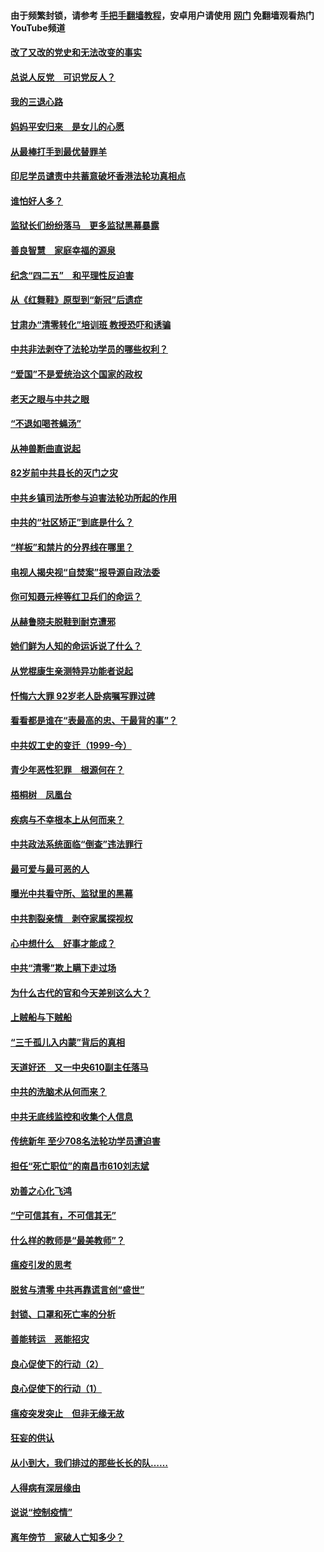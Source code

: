 #### 由于频繁封锁，请参考 [手把手翻墙教程](https://github.com/gfw-breaker/guides/wiki/)，安卓用户请使用 [网门](https://github.com/gfw-breaker/nogfw/blob/master/dl.md?t=05022200) 免翻墙观看热门YouTube频道 

#### [改了又改的党史和无法改变的事实](../pages/19/424037.md?t=05022200) 

#### [总说人反党　可识党反人？](../pages/19/423820.md?t=05022200) 

#### [我的三退心路](../pages/19/423876.md?t=05022200) 

#### [妈妈平安归来　是女儿的心愿](../pages/19/423947.md?t=05022200) 

#### [从最棒打手到最优替罪羊](../pages/19/423819.md?t=05022200) 

#### [印尼学员谴责中共蓄意破坏香港法轮功真相点](../pages/19/423902.md?t=05022200) 

#### [谁怕好人多？](../pages/19/423774.md?t=05022200) 

#### [监狱长们纷纷落马　更多监狱黑幕暴露](../pages/19/423787.md?t=05022200) 

#### [善良智慧　家庭幸福的源泉](../pages/19/423632.md?t=05022200) 

#### [纪念“四二五”　和平理性反迫害](../pages/19/423660.md?t=05022200) 

#### [从《红舞鞋》原型到“新冠”后遗症](../pages/19/423509.md?t=05022200) 

#### [甘肃办“清零转化”培训班 教授恐吓和诱骗](../pages/19/423498.md?t=05022200) 

#### [中共非法剥夺了法轮功学员的哪些权利？](../pages/19/423392.md?t=05022200) 

#### [“爱国”不是爱统治这个国家的政权](../pages/19/423029.md?t=05022200) 

#### [老天之眼与中共之眼](../pages/19/423378.md?t=05022200) 

#### [“不退如喝苍蝇汤”](../pages/19/423287.md?t=05022200) 

#### [从神兽断曲直说起](../pages/19/423201.md?t=05022200) 

#### [82岁前中共县长的灭门之灾](../pages/19/423055.md?t=05022200) 

#### [中共乡镇司法所参与迫害法轮功所起的作用](../pages/19/423064.md?t=05022200) 

#### [中共的“社区矫正”到底是什么？](../pages/19/422870.md?t=05022200) 

#### [“样板”和禁片的分界线在哪里？](../pages/19/422704.md?t=05022200) 

#### [电视人揭央视“自焚案”报导源自政法委](../pages/19/422770.md?t=05022200) 

#### [你可知聂元梓等红卫兵们的命运？](../pages/19/422848.md?t=05022200) 

#### [从赫鲁晓夫脱鞋到耐克遭邪](../pages/19/422826.md?t=05022200) 

#### [她们鲜为人知的命运诉说了什么？](../pages/19/422754.md?t=05022200) 

#### [从党棍康生亲测特异功能者说起](../pages/19/422657.md?t=05022200) 

#### [忏悔六大罪 92岁老人卧病嘱写罪过碑](../pages/19/422750.md?t=05022200) 

#### [看看都是谁在“表最高的忠、干最背的事”？](../pages/19/422703.md?t=05022200) 

#### [中共奴工史的变迁（1999-今）](../pages/19/422656.md?t=05022200) 

#### [青少年恶性犯罪　根源何在？](../pages/19/422449.md?t=05022200) 

#### [梧桐树　凤凰台](../pages/19/422442.md?t=05022200) 

#### [疾病与不幸根本上从何而来？](../pages/19/422438.md?t=05022200) 

#### [中共政法系统面临“倒查”违法罪行](../pages/19/422497.md?t=05022200) 

#### [最可爱与最可恶的人](../pages/19/422448.md?t=05022200) 

#### [曝光中共看守所、监狱里的黑幕](../pages/19/422390.md?t=05022200) 

#### [中共割裂亲情　剥夺家属探视权](../pages/19/422364.md?t=05022200) 

#### [心中想什么　好事才能成？](../pages/19/422318.md?t=05022200) 

#### [中共“清零”欺上瞒下走过场](../pages/19/422306.md?t=05022200) 

#### [为什么古代的官和今天差别这么大？](../pages/19/422228.md?t=05022200) 

#### [上贼船与下贼船](../pages/19/422276.md?t=05022200) 

#### [“三千孤儿入内蒙”背后的真相](../pages/19/422229.md?t=05022200) 

#### [天道好还　又一中央610副主任落马](../pages/19/422155.md?t=05022200) 

#### [中共的洗脑术从何而来？](../pages/19/422154.md?t=05022200) 

#### [中共无底线监控和收集个人信息](../pages/19/422039.md?t=05022200) 

#### [传统新年 至少708名法轮功学员遭迫害](../pages/19/421946.md?t=05022200) 

#### [担任“死亡职位”的南昌市610刘志斌](../pages/19/421957.md?t=05022200) 

#### [劝善之心化飞鸿](../pages/19/421164.md?t=05022200) 

#### [“宁可信其有，不可信其无”](../pages/19/421691.md?t=05022200) 

#### [什么样的教师是“最美教师”？](../pages/19/421755.md?t=05022200) 

#### [瘟疫引发的思考](../pages/19/421594.md?t=05022200) 

#### [脱贫与清零 中共再靠谎言创“盛世”](../pages/19/421590.md?t=05022200) 

#### [封锁、口罩和死亡率的分析](../pages/19/421495.md?t=05022200) 

#### [善能转运　恶能招灾](../pages/19/421334.md?t=05022200) 

#### [良心促使下的行动（2）](../pages/19/421361.md?t=05022200) 

#### [良心促使下的行动（1）](../pages/19/421302.md?t=05022200) 

#### [瘟疫突发突止　但非无缘无故](../pages/19/421281.md?t=05022200) 

#### [狂妄的供认](../pages/19/421199.md?t=05022200) 

#### [从小到大，我们排过的那些长长的队……](../pages/19/421243.md?t=05022200) 

#### [人得病有深层缘由](../pages/19/420864.md?t=05022200) 

#### [说说“控制疫情”](../pages/19/420831.md?t=05022200) 

#### [离年傍节　家破人亡知多少？](../pages/19/420563.md?t=05022200) 

